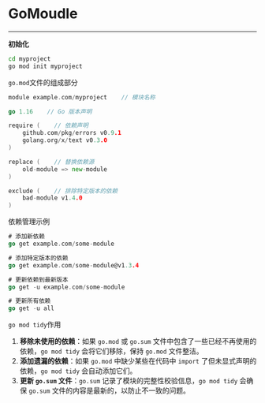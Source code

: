 # GoMoudle

---

**初始化**

```bash
cd myproject
go mod init myproject
```





`go.mod`文件的组成部分

```go
module example.com/myproject    // 模块名称

go 1.16    // Go 版本声明

require (    // 依赖声明
    github.com/pkg/errors v0.9.1
    golang.org/x/text v0.3.0
)

replace (    // 替换依赖源
    old-module => new-module
)

exclude (    // 排除特定版本的依赖
    bad-module v1.4.0
)
```

依赖管理示例

```go
# 添加新依赖
go get example.com/some-module

# 添加特定版本的依赖
go get example.com/some-module@v1.3.4

# 更新依赖到最新版本
go get -u example.com/some-module

# 更新所有依赖
go get -u all
```





`go mod tidy`作用

1. **移除未使用的依赖**：如果 `go.mod` 或 `go.sum` 文件中包含了一些已经不再使用的依赖，`go mod tidy` 会将它们移除，保持 `go.mod` 文件整洁。
2. **添加遗漏的依赖**：如果 `go.mod` 中缺少某些在代码中 `import` 了但未显式声明的依赖，`go mod tidy` 会自动添加它们。
3. **更新 `go.sum` 文件**：`go.sum` 记录了模块的完整性校验信息，`go mod tidy` 会确保 `go.sum` 文件的内容是最新的，以防止不一致的问题。
